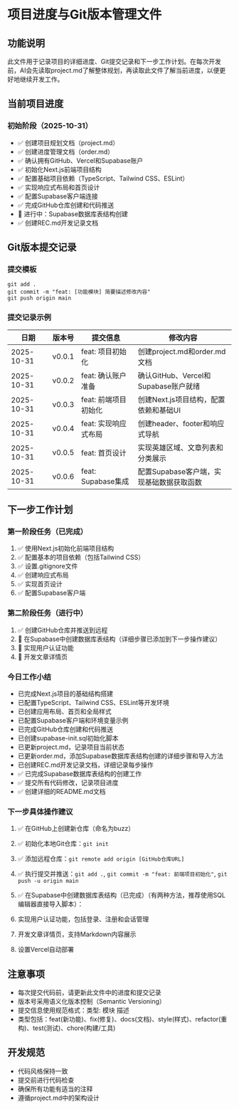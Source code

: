 # 项目进度与Git版本管理文件

## 功能说明
此文件用于记录项目的详细进度、Git提交记录和下一步工作计划。在每次开发前，AI会先读取project.md了解整体规划，再读取此文件了解当前进度，以便更好地继续开发工作。

## 当前项目进度

### 初始阶段（2025-10-31）
- ✅ 创建项目规划文档（project.md）
- ✅ 创建进度管理文档（order.md）
- ✅ 确认拥有GitHub、Vercel和Supabase账户
- ✅ 初始化Next.js前端项目结构
- ✅ 配置基础项目依赖（TypeScript、Tailwind CSS、ESLint）
- ✅ 实现响应式布局和首页设计
- ✅ 配置Supabase客户端连接
- ✅ 完成GitHub仓库创建和代码推送
- 📝 进行中：Supabase数据库表结构创建
- ✅ 创建REC.md开发记录文档

## Git版本提交记录

### 提交模板
```
git add .
git commit -m "feat: [功能模块] 简要描述修改内容"
git push origin main
```

### 提交记录示例
| 日期 | 版本号 | 提交信息 | 修改内容 |
|------|--------|----------|----------|
| 2025-10-31 | v0.0.1 | feat: 项目初始化 | 创建project.md和order.md文档 |
| 2025-10-31 | v0.0.2 | feat: 确认账户准备 | 确认GitHub、Vercel和Supabase账户就绪 |
| 2025-10-31 | v0.0.3 | feat: 前端项目初始化 | 创建Next.js项目结构，配置依赖和基础UI
| 2025-10-31 | v0.0.4 | feat: 实现响应式布局 | 创建header、footer和响应式导航
| 2025-10-31 | v0.0.5 | feat: 首页设计 | 实现英雄区域、文章列表和分类展示
| 2025-10-31 | v0.0.6 | feat: Supabase集成 | 配置Supabase客户端，实现基础数据获取函数

## 下一步工作计划

### 第一阶段任务（已完成）
1. ✅ 使用Next.js初始化前端项目结构
2. ✅ 配置基本的项目依赖（包括Tailwind CSS）
3. ✅ 设置.gitignore文件
4. ✅ 创建响应式布局
5. ✅ 实现首页设计
6. ✅ 配置Supabase客户端

### 第二阶段任务（进行中）
1. ✅ 创建GitHub仓库并推送到远程
2. 📝 在Supabase中创建数据库表结构（详细步骤已添加到下一步操作建议）
3. 📝 实现用户认证功能
4. 📝 开发文章详情页

### 今日工作小结
- 已完成Next.js项目的基础结构搭建
- 已配置TypeScript、Tailwind CSS、ESLint等开发环境
- 已创建应用布局、首页和全局样式
- 已配置Supabase客户端和环境变量示例
- 已完成GitHub仓库创建和代码推送
- 已创建supabase-init.sql初始化脚本
- 已更新project.md，记录项目当前状态
- 已更新order.md，添加Supabase数据库表结构创建的详细步骤和导入方法
- 已创建REC.md开发记录文档，详细记录每步操作
- ✅ 已完成Supabase数据库表结构的创建工作
- ✅ 提交所有代码修改，记录项目进度
- ✅ 创建详细的README.md文档

### 下一步具体操作建议
1. ✅ 在GitHub上创建新仓库（命名为buzz）
2. ✅ 初始化本地Git仓库：`git init`
3. ✅ 添加远程仓库：`git remote add origin [GitHub仓库URL]`
4. ✅ 执行提交并推送：`git add .`, `git commit -m "feat: 前端项目初始化"`, `git push -u origin main`
5. ✅ 在Supabase中创建数据库表结构（已完成）（有两种方法，推荐使用SQL编辑器直接导入脚本）：

6. 实现用户认证功能，包括登录、注册和会话管理
7. 开发文章详情页，支持Markdown内容展示
8. 设置Vercel自动部署

## 注意事项
- 每次提交代码前，请更新此文件中的进度和提交记录
- 版本号采用语义化版本控制（Semantic Versioning）
- 提交信息使用规范格式：类型: 模块 描述
- 类型包括：feat(新功能)、fix(修复)、docs(文档)、style(样式)、refactor(重构)、test(测试)、chore(构建/工具)

## 开发规范
- 代码风格保持一致
- 提交前进行代码检查
- 确保所有功能有适当的注释
- 遵循project.md中的架构设计